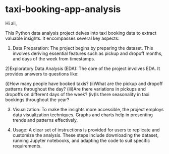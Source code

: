 # taxi-booking-app-analysis
Hi all,

This Python data analysis project delves into taxi booking data to extract valuable insights. It encompasses several key aspects:

1) Data Preparation: The project begins by preparing the dataset. This involves deriving essential features such as pickup and dropoff months, and days of the week from timestamps.

2)Exploratory Data Analysis (EDA): The core of the project involves EDA. It provides answers to questions like:

(i)How many people have booked taxis?
(ii)What are the pickup and dropoff patterns throughout the day?
(iii)Are there variations in pickups and dropoffs on different days of the week?
(iv)Is there seasonality in taxi bookings throughout the year?

3) Visualization: To make the insights more accessible, the project employs data visualization techniques. Graphs and charts help in presenting trends and patterns effectively.

4) Usage: A clear set of instructions is provided for users to replicate and customize the analysis. These steps include downloading the dataset, running Jupyter notebooks, and adapting the code to suit specific requirements.
